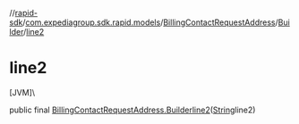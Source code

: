 //[rapid-sdk](../../../../index.md)/[com.expediagroup.sdk.rapid.models](../../index.md)/[BillingContactRequestAddress](../index.md)/[Builder](index.md)/[line2](line2.md)

# line2

[JVM]\

public final [BillingContactRequestAddress.Builder](index.md)[line2](line2.md)([String](https://docs.oracle.com/javase/8/docs/api/java/lang/String.html)line2)
